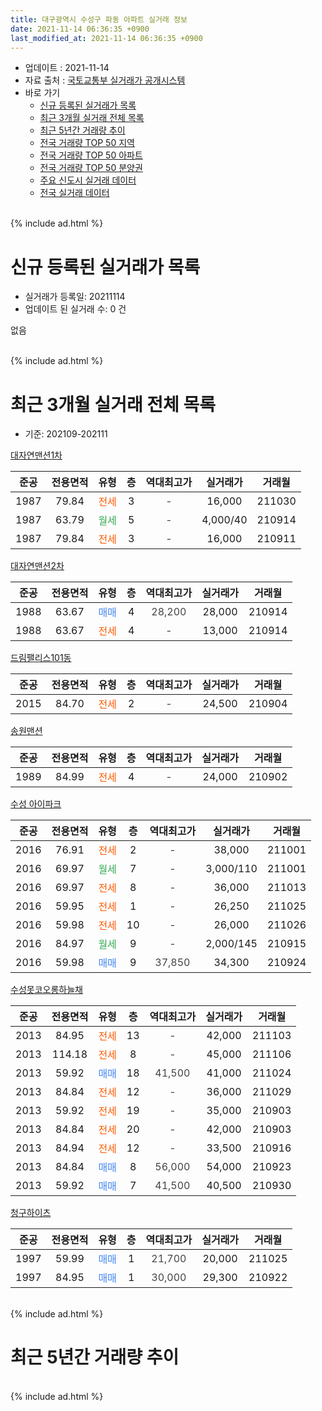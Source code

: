 ```yaml
---
title: 대구광역시 수성구 파동 아파트 실거래 정보
date: 2021-11-14 06:36:35 +0900
last_modified_at: 2021-11-14 06:36:35 +0900
---
```


* 업데이트 : 2021-11-14
* 자료 출처 : [국토교통부 실거래가 공개시스템](http://rt.molit.go.kr)
* 바로 가기
    * [신규 등록된 실거래가 목록](#신규-등록된-실거래가-목록)
    * [최근 3개월 실거래 전체 목록](#최근-3개월-실거래-전체-목록)
    * [최근 5년간 거래량 추이](#최근-5년간-거래량-추이)
    * [전국 거래량 TOP 50 지역](https://inasie.github.io/apt-trade-info/최근-3개월-전국에서-가장-거래가-많이-발생한-지역)
    * [전국 거래량 TOP 50 아파트](https://inasie.github.io/apt-trade-info/최근-3개월-전국에서-가장-거래가-많이-발생한-아파트)
    * [전국 거래량 TOP 50 분양권](https://inasie.github.io/apt-trade-info/최근-3개월-전국에서-가장-거래가-많이-발생한-분양권)
    * [주요 신도시 실거래 데이터](https://inasie.github.io/apt-trade-info/주요-신도시)
    * [전국 실거래 데이터](https://inasie.github.io/apt-trade-info/전국)
<br>
{% include ad.html %}
<br>

# 신규 등록된 실거래가 목록
* 실거래가 등록일: 20211114
* 업데이트 된 실거래 수: 0 건

없음

<br>
{% include ad.html %}
<br>

# 최근 3개월 실거래 전체 목록
* 기준: 202109-202111


[대자연맨션1차](https://search.naver.com/search.naver?query=%EB%8C%80%EA%B5%AC%EA%B4%91%EC%97%AD%EC%8B%9C+%EC%88%98%EC%84%B1%EA%B5%AC+%ED%8C%8C%EB%8F%99+%EB%8C%80%EC%9E%90%EC%97%B0%EB%A7%A8%EC%85%981%EC%B0%A8)

|준공|전용면적|유형|층|역대최고가|실거래가|거래월|
|:---:|:---:|:---:|:---:|:---:|:---:|:---:|
|1987|79.84|<span style="color:#ff5a00">전세</span>|3|<span style="color:#444444">-</span>|16,000|211030|
|1987|63.79|<span style="color:#34a853">월세</span>|5|<span style="color:#444444">-</span>|4,000/40|210914|
|1987|79.84|<span style="color:#ff5a00">전세</span>|3|<span style="color:#444444">-</span>|16,000|210911|

[대자연맨션2차](https://search.naver.com/search.naver?query=%EB%8C%80%EA%B5%AC%EA%B4%91%EC%97%AD%EC%8B%9C+%EC%88%98%EC%84%B1%EA%B5%AC+%ED%8C%8C%EB%8F%99+%EB%8C%80%EC%9E%90%EC%97%B0%EB%A7%A8%EC%85%982%EC%B0%A8)

|준공|전용면적|유형|층|역대최고가|실거래가|거래월|
|:---:|:---:|:---:|:---:|:---:|:---:|:---:|
|1988|63.67|<span style="color:#4285f3">매매</span>|4|<span style="color:#444444">28,200</span>|28,000|210914|
|1988|63.67|<span style="color:#ff5a00">전세</span>|4|<span style="color:#444444">-</span>|13,000|210914|

[드림팰리스101동](https://search.naver.com/search.naver?query=%EB%8C%80%EA%B5%AC%EA%B4%91%EC%97%AD%EC%8B%9C+%EC%88%98%EC%84%B1%EA%B5%AC+%ED%8C%8C%EB%8F%99+%EB%93%9C%EB%A6%BC%ED%8C%B0%EB%A6%AC%EC%8A%A4101%EB%8F%99)

|준공|전용면적|유형|층|역대최고가|실거래가|거래월|
|:---:|:---:|:---:|:---:|:---:|:---:|:---:|
|2015|84.70|<span style="color:#ff5a00">전세</span>|2|<span style="color:#444444">-</span>|24,500|210904|

[송원맨션](https://search.naver.com/search.naver?query=%EB%8C%80%EA%B5%AC%EA%B4%91%EC%97%AD%EC%8B%9C+%EC%88%98%EC%84%B1%EA%B5%AC+%ED%8C%8C%EB%8F%99+%EC%86%A1%EC%9B%90%EB%A7%A8%EC%85%98)

|준공|전용면적|유형|층|역대최고가|실거래가|거래월|
|:---:|:---:|:---:|:---:|:---:|:---:|:---:|
|1989|84.99|<span style="color:#ff5a00">전세</span>|4|<span style="color:#444444">-</span>|24,000|210902|

[수성 아이파크](https://search.naver.com/search.naver?query=%EB%8C%80%EA%B5%AC%EA%B4%91%EC%97%AD%EC%8B%9C+%EC%88%98%EC%84%B1%EA%B5%AC+%ED%8C%8C%EB%8F%99+%EC%88%98%EC%84%B1+%EC%95%84%EC%9D%B4%ED%8C%8C%ED%81%AC)

|준공|전용면적|유형|층|역대최고가|실거래가|거래월|
|:---:|:---:|:---:|:---:|:---:|:---:|:---:|
|2016|76.91|<span style="color:#ff5a00">전세</span>|2|<span style="color:#444444">-</span>|38,000|211001|
|2016|69.97|<span style="color:#34a853">월세</span>|7|<span style="color:#444444">-</span>|3,000/110|211001|
|2016|69.97|<span style="color:#ff5a00">전세</span>|8|<span style="color:#444444">-</span>|36,000|211013|
|2016|59.95|<span style="color:#ff5a00">전세</span>|1|<span style="color:#444444">-</span>|26,250|211025|
|2016|59.98|<span style="color:#ff5a00">전세</span>|10|<span style="color:#444444">-</span>|26,000|211026|
|2016|84.97|<span style="color:#34a853">월세</span>|9|<span style="color:#444444">-</span>|2,000/145|210915|
|2016|59.98|<span style="color:#4285f3">매매</span>|9|<span style="color:#444444">37,850</span>|34,300|210924|

[수성못코오롱하늘채](https://search.naver.com/search.naver?query=%EB%8C%80%EA%B5%AC%EA%B4%91%EC%97%AD%EC%8B%9C+%EC%88%98%EC%84%B1%EA%B5%AC+%ED%8C%8C%EB%8F%99+%EC%88%98%EC%84%B1%EB%AA%BB%EC%BD%94%EC%98%A4%EB%A1%B1%ED%95%98%EB%8A%98%EC%B1%84)

|준공|전용면적|유형|층|역대최고가|실거래가|거래월|
|:---:|:---:|:---:|:---:|:---:|:---:|:---:|
|2013|84.95|<span style="color:#ff5a00">전세</span>|13|<span style="color:#444444">-</span>|42,000|211103|
|2013|114.18|<span style="color:#ff5a00">전세</span>|8|<span style="color:#444444">-</span>|45,000|211106|
|2013|59.92|<span style="color:#4285f3">매매</span>|18|<span style="color:#444444">41,500</span>|41,000|211024|
|2013|84.84|<span style="color:#ff5a00">전세</span>|12|<span style="color:#444444">-</span>|36,000|211029|
|2013|59.92|<span style="color:#ff5a00">전세</span>|19|<span style="color:#444444">-</span>|35,000|210903|
|2013|84.84|<span style="color:#ff5a00">전세</span>|20|<span style="color:#444444">-</span>|42,000|210903|
|2013|84.94|<span style="color:#ff5a00">전세</span>|12|<span style="color:#444444">-</span>|33,500|210916|
|2013|84.84|<span style="color:#4285f3">매매</span>|8|<span style="color:#444444">56,000</span>|54,000|210923|
|2013|59.92|<span style="color:#4285f3">매매</span>|7|<span style="color:#444444">41,500</span>|40,500|210930|

[청구하이츠](https://search.naver.com/search.naver?query=%EB%8C%80%EA%B5%AC%EA%B4%91%EC%97%AD%EC%8B%9C+%EC%88%98%EC%84%B1%EA%B5%AC+%ED%8C%8C%EB%8F%99+%EC%B2%AD%EA%B5%AC%ED%95%98%EC%9D%B4%EC%B8%A0)

|준공|전용면적|유형|층|역대최고가|실거래가|거래월|
|:---:|:---:|:---:|:---:|:---:|:---:|:---:|
|1997|59.99|<span style="color:#4285f3">매매</span>|1|<span style="color:#444444">21,700</span>|20,000|211025|
|1997|84.95|<span style="color:#4285f3">매매</span>|1|<span style="color:#444444">30,000</span>|29,300|210922|


<br>
{% include ad.html %}
<br>

# 최근 5년간 거래량 추이


<div style="width:100%;">
    <canvas id="deal_progress" height="200"></canvas>
</div>

<script>
new Chart(document.getElementById("deal_progress"), {
    type: 'line',
    data: {
        labels: ['201611','201612','201701','201702','201703','201704','201705','201706','201707','201708','201709','201710','201711','201712','201801','201802','201803','201804','201805','201806','201807','201808','201809','201810','201811','201812','201901','201902','201903','201904','201905','201906','201907','201908','201909','201910','201911','201912','202001','202002','202003','202004','202005','202006','202007','202008','202009','202010','202011','202012','202101','202102','202103','202104','202105','202106','202107','202108','202109','202110','202111'],
        datasets: [{
            label: '매매',
            pointRadius: 1,
            data: [15, 11, 10, 13, 18, 13, 11, 27, 37, 27, 15, 14, 19, 7, 14, 12, 21, 8, 13, 16, 6, 28, 17, 13, 9, 7, 14, 3, 11, 15, 9, 14, 13, 12, 11, 26, 35, 18, 13, 16, 6, 12, 12, 19, 34, 22, 25, 32, 54, 18, 20, 11, 11, 31, 17, 5, 11, 7, 5, 2, 0],
            borderColor: "rgba(255, 201, 14, 1)",
            backgroundColor: "rgba(255, 201, 14, 0.5)",
            fill: false,
            lineTension: 0
        },{
            label: '전월세',
            pointRadius: 1,
            data: [14, 9, 14, 16, 12, 8, 9, 9, 14, 6, 16, 9, 12, 7, 11, 11, 20, 14, 8, 10, 11, 13, 16, 20, 22, 15, 27, 15, 17, 22, 10, 8, 13, 10, 12, 12, 22, 11, 10, 13, 10, 8, 13, 11, 12, 12, 14, 13, 25, 10, 5, 15, 12, 29, 15, 15, 16, 20, 9, 7, 2],
            borderColor: "rgba(0, 141, 185, 1)",
            backgroundColor: "rgba(0, 141, 185, 0.5)",
            fill: false,
            lineTension: 0
        }
        ]
    },
    options: {
        responsive: true,
        title: {
            display: false
        },
        tooltips: {
            mode: 'index',
            intersect: false
        },
        hover: {
            mode: 'nearest',
            intersect: true
        },
        scales: {
            xAxes: [{
                display: true,
                scaleLabel: {
                    display: true,
                    labelString: '년/월'
                }
            }],
            yAxes: [{
                display: true,
                ticks: {
                    suggestedMin: 0,
                },
                scaleLabel: {
                    display: true,
                    labelString: '실거래 수'
                }
            }]
        }
    }
});

</script>


<br>
{% include ad.html %}
<br>

